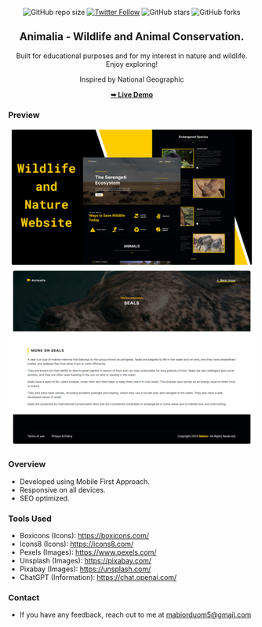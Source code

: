 <div align="center">
  
  ![GitHub repo size](https://img.shields.io/github/repo-size/mde3/animalia)
  [![Twitter Follow](https://img.shields.io/twitter/follow/mabiorduom?style=social)](https://twitter.com/intent/follow?screen_name=mabiorduom)
  ![GitHub stars](https://img.shields.io/github/stars/mde3/animalia?style=social)
  ![GitHub forks](https://img.shields.io/github/forks/mde3/animalia?style=social)
  
  <h2 align="center">Animalia - Wildlife and Animal Conservation.</h2>

  Built for educational purposes and for my interest in nature and wildlife. Enjoy exploring!
  
  Inspired by National Geographic

  <a href="https://animaliaa.netlify.app/"><strong>➥ Live Demo</strong></a>

</div>

### Preview
![preview](./readme-images/preview-1.png)
![preview](./readme-images/preview-2.png)

### Overview
- Developed using Mobile First Approach.
- Responsive on all devices.
- SEO optimized.

### Tools Used
- Boxicons (Icons): https://boxicons.com/
- Icons8 (Icons): https://icons8.com/
- Pexels (Images): https://www.pexels.com/
- Unsplash (Images): https://pixabay.com/
- Pixabay (Images): https://unsplash.com/
- ChatGPT (Information): https://chat.openai.com/

### Contact
- If you have any feedback, reach out to me at mabiorduom5@gmail.com